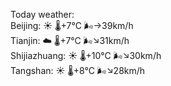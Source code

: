 Today weather:  
Beijing: ☀️ 🌡️+7°C 🌬️→39km/h  
Tianjin: ☁️ 🌡️+7°C 🌬️↘31km/h  
Shijiazhuang: ☀️ 🌡️+10°C 🌬️↘30km/h  
Tangshan: ☀️ 🌡️+8°C 🌬️↘28km/h  
